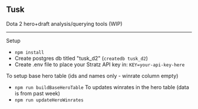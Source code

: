 ## Tusk
Dota 2 hero+draft analysis/querying tools (WIP)

---
Setup
* `npm install`
* Create postgres db titled "tusk_d2" (`createdb tusk_d2`)
* Create .env file to place your Stratz API key in: `KEY=your-api-key-here`

To setup base hero table (ids and names only - winrate column empty)
* `npm run buildBaseHeroTable`
To updates winrates in the hero table (data is from past week)
* `npm run updateHeroWinrates`
